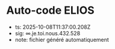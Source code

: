 # Auto-code ELIOS
- ts: 2025-10-08T11:37:00.208Z
- sig: ∞.je.toi.nous.432.528
- note: fichier généré automatiquement